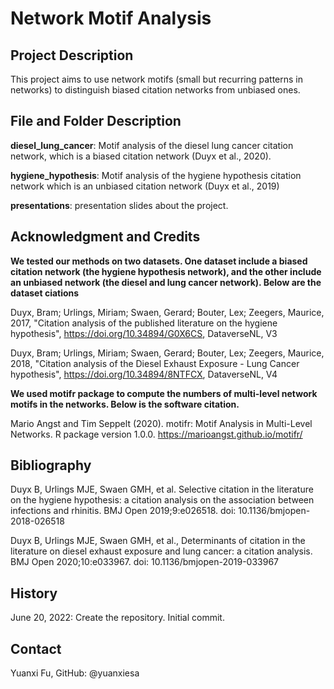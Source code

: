 # Network Motif Analysis

## Project Description
This project aims to use network motifs (small but recurring patterns in networks) to distinguish biased citation networks from unbiased ones. 

## File and Folder Description
**diesel_lung_cancer**: Motif analysis of the diesel lung cancer citation network, which is a biased citation network (Duyx et al., 2020).

**hygiene_hypothesis**: Motif analysis of the hygiene hypothesis citation network which is an unbiased citation network (Duyx et al., 2019)

**presentations**: presentation slides about the project.  

## Acknowledgment and Credits
**We tested our methods on two datasets. One dataset include a biased citation network (the hygiene hypothesis network), and the other include an unbiased network (the diesel and lung cancer network). Below are the dataset ciations**

Duyx, Bram; Urlings, Miriam; Swaen, Gerard; Bouter, Lex; Zeegers, Maurice, 2017, "Citation analysis of the published literature on the hygiene hypothesis", https://doi.org/10.34894/G0X6CS, DataverseNL, V3 

Duyx, Bram; Urlings, Miriam; Swaen, Gerard; Bouter, Lex; Zeegers, Maurice, 2018, "Citation analysis of the Diesel Exhaust Exposure - Lung Cancer hypothesis", https://doi.org/10.34894/8NTFCX, DataverseNL, V4 

**We used motifr package to compute the numbers of multi-level network motifs in the networks. Below is the software citation.**

Mario Angst and Tim Seppelt (2020). motifr: Motif Analysis in Multi-Level Networks. R package version 1.0.0. https://marioangst.github.io/motifr/

## Bibliography

Duyx B, Urlings MJE, Swaen GMH, et al. Selective citation in the literature on the hygiene hypothesis: a citation analysis on the association between infections and rhinitis. BMJ Open 2019;9:e026518. doi: 10.1136/bmjopen-2018-026518

Duyx B, Urlings MJE, Swaen GMH, et al., Determinants of citation in the literature on diesel exhaust exposure and lung cancer: a citation analysis. BMJ Open 2020;10:e033967. doi: 10.1136/bmjopen-2019-033967

## History
June 20, 2022: Create the repository. Initial commit. 

## Contact
Yuanxi Fu, GitHub: @yuanxiesa
